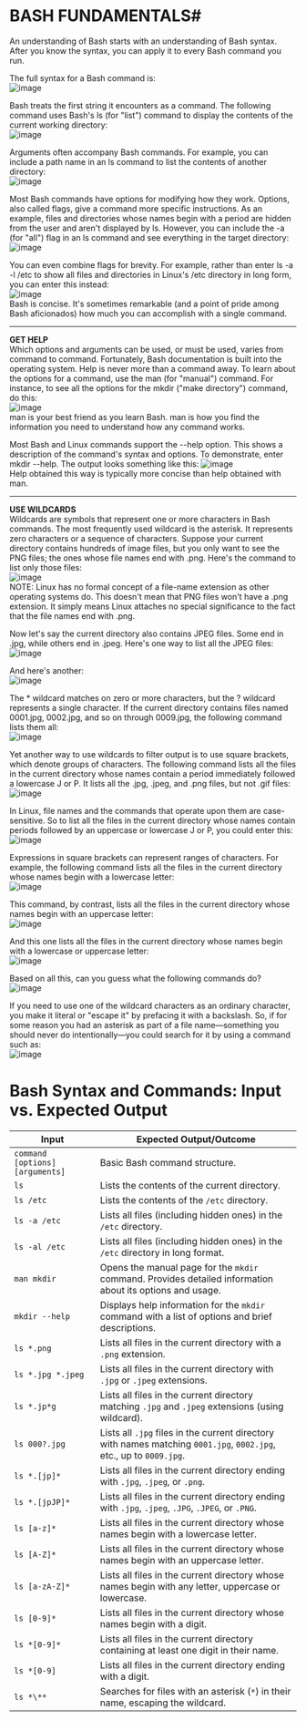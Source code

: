 # BASH FUNDAMENTALS#
  
An understanding of Bash starts with an understanding of Bash syntax. After you know the syntax, you can apply it to every Bash command you run.  
    
The full syntax for a Bash command is:  
![image](https://github.com/user-attachments/assets/bfdb0f04-d7bc-423f-9a97-62fafcf3afd4)  
  
Bash treats the first string it encounters as a command. The following command uses Bash's ls (for "list") command to display the contents of the current working directory:  
![image](https://github.com/user-attachments/assets/856ff098-d98b-481c-907b-bf97cd27451b)  
  
Arguments often accompany Bash commands. For example, you can include a path name in an ls command to list the contents of another directory:  
![image](https://github.com/user-attachments/assets/648acc1b-a508-4537-a726-70f64b3fd6ae)  
  
Most Bash commands have options for modifying how they work. Options, also called flags, give a command more specific instructions. As an example, files and directories whose names begin with a period are hidden from the user and aren't displayed by ls. However, you can include the -a (for "all") flag in an ls command and see everything in the target directory: 
![image](https://github.com/user-attachments/assets/23dd7235-dd4d-4934-b99b-b3ae6e8cf2d5)  
  
You can even combine flags for brevity. For example, rather than enter ls -a -l /etc to show all files and directories in Linux's /etc directory in long form, you can enter this instead:  
![image](https://github.com/user-attachments/assets/3efe97f7-2c30-4051-8b62-6e9b446fe5a8)  
Bash is concise. It's sometimes remarkable (and a point of pride among Bash aficionados) how much you can accomplish with a single command.

---

**GET HELP**  
Which options and arguments can be used, or must be used, varies from command to command. Fortunately, Bash documentation is built into the operating system. Help is never more than a command away. To learn about the options for a command, use the man (for "manual") command. For instance, to see all the options for the mkdir ("make directory") command, do this:  
![image](https://github.com/user-attachments/assets/19ef95d4-1f3e-4e88-9e3a-f92aebaa8ede)  
man is your best friend as you learn Bash. man is how you find the information you need to understand how any command works.  

Most Bash and Linux commands support the --help option. This shows a description of the command's syntax and options. To demonstrate, enter mkdir --help. The output looks something like this:
![image](https://github.com/user-attachments/assets/ab78f875-bfbc-4454-8cfa-162574411317)  
Help obtained this way is typically more concise than help obtained with man.  
  
---

**USE WILDCARDS**  
Wildcards are symbols that represent one or more characters in Bash commands. The most frequently used wildcard is the asterisk. It represents zero characters or a sequence of characters. Suppose your current directory contains hundreds of image files, but you only want to see the PNG files; the ones whose file names end with .png. Here's the command to list only those files:  
![image](https://github.com/user-attachments/assets/2939c0d8-7858-422f-b191-e22e4c84a4df)    
NOTE: Linux has no formal concept of a file-name extension as other operating systems do. This doesn't mean that PNG files won't have a .png extension. It simply means Linux attaches no special significance to the fact that the file names end with .png.  
 
Now let's say the current directory also contains JPEG files. Some end in .jpg, while others end in .jpeg. Here's one way to list all the JPEG files:  
![image](https://github.com/user-attachments/assets/af8393ed-86e5-4d84-8661-867980c31100)   
  
And here's another:  
![image](https://github.com/user-attachments/assets/d8fe7b4d-0316-4da7-b1e9-2baa93e41532)  
  
The * wildcard matches on zero or more characters, but the ? wildcard represents a single character. If the current directory contains files named 0001.jpg, 0002.jpg, and so on through 0009.jpg, the following command lists them all:  
![image](https://github.com/user-attachments/assets/0eab6a19-cc94-4eeb-b6d5-c8b6c294962c)   
  
Yet another way to use wildcards to filter output is to use square brackets, which denote groups of characters. The following command lists all the files in the current directory whose names contain a period immediately followed a lowercase J or P. It lists all the .jpg, .jpeg, and .png files, but not .gif files:  
![image](https://github.com/user-attachments/assets/c0929a79-d13a-4e7a-a324-05b7a36acb9b)  
  
In Linux, file names and the commands that operate upon them are case-sensitive. So to list all the files in the current directory whose names contain periods followed by an uppercase or lowercase J or P, you could enter this:  
![image](https://github.com/user-attachments/assets/fcd9a372-a918-464b-9743-f6e8a4b00a7d)  
   
Expressions in square brackets can represent ranges of characters. For example, the following command lists all the files in the current directory whose names begin with a lowercase letter:  
![image](https://github.com/user-attachments/assets/a14b2b35-b062-487a-8cd3-72633d678e26)  
  
This command, by contrast, lists all the files in the current directory whose names begin with an uppercase letter:  
![image](https://github.com/user-attachments/assets/900f76b7-8761-41fd-b627-628a43624531)  
  
And this one lists all the files in the current directory whose names begin with a lowercase or uppercase letter:  
![image](https://github.com/user-attachments/assets/cb82656a-0b52-4ec1-8ce8-cf13f1aee30a)  
   
Based on all this, can you guess what the following commands do?  
![image](https://github.com/user-attachments/assets/70ffb21d-825c-40d0-a804-ef2a782c50d9)  
  
If you need to use one of the wildcard characters as an ordinary character, you make it literal or "escape it" by prefacing it with a backslash. So, if for some reason you had an asterisk as part of a file name—something you should never do intentionally—you could search for it by using a command such as:  
![image](https://github.com/user-attachments/assets/e64e24b4-532d-48f3-9d30-e9822480c62c)  
  


# Bash Syntax and Commands: Input vs. Expected Output

| **Input**                       | **Expected Output/Outcome**                                                                                       |
|---------------------------------|-------------------------------------------------------------------------------------------------------------------|
| `command [options] [arguments]` | Basic Bash command structure.                                                                                     |
| `ls`                            | Lists the contents of the current directory.                                                                      |
| `ls /etc`                       | Lists the contents of the `/etc` directory.                                                                       |
| `ls -a /etc`                    | Lists all files (including hidden ones) in the `/etc` directory.                                                  |
| `ls -al /etc`                   | Lists all files (including hidden ones) in the `/etc` directory in long format.                                   |
| `man mkdir`                     | Opens the manual page for the `mkdir` command. Provides detailed information about its options and usage.         |
| `mkdir --help`                  | Displays help information for the `mkdir` command with a list of options and brief descriptions.                  |
| `ls *.png`                      | Lists all files in the current directory with a `.png` extension.                                                 |
| `ls *.jpg *.jpeg`               | Lists all files in the current directory with `.jpg` or `.jpeg` extensions.                                       |
| `ls *.jp*g`                     | Lists all files in the current directory matching `.jpg` and `.jpeg` extensions (using wildcard).                |
| `ls 000?.jpg`                   | Lists all `.jpg` files in the current directory with names matching `0001.jpg`, `0002.jpg`, etc., up to `0009.jpg`.|
| `ls *.[jp]*`                    | Lists all files in the current directory ending with `.jpg`, `.jpeg`, or `.png`.                                  |
| `ls *.[jpJP]*`                  | Lists all files in the current directory ending with `.jpg`, `.jpeg`, `.JPG`, `.JPEG`, or `.PNG`.                 |
| `ls [a-z]*`                     | Lists all files in the current directory whose names begin with a lowercase letter.                               |
| `ls [A-Z]*`                     | Lists all files in the current directory whose names begin with an uppercase letter.                              |
| `ls [a-zA-Z]*`                  | Lists all files in the current directory whose names begin with any letter, uppercase or lowercase.               |
| `ls [0-9]*`                     | Lists all files in the current directory whose names begin with a digit.                                          |
| `ls *[0-9]*`                    | Lists all files in the current directory containing at least one digit in their name.                             |
| `ls *[0-9]`                     | Lists all files in the current directory ending with a digit.                                                     |
| `ls *\**`                       | Searches for files with an asterisk (`*`) in their name, escaping the wildcard.                                   |








